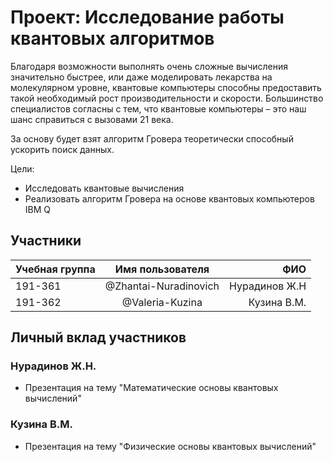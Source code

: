 # Проект: Исследование работы квантовых алгоритмов

Благодаря возможности выполнять очень сложные вычисления значительно быстрее, или даже моделировать лекарства на молекулярном уровне, квантовые компьютеры способны предоставить такой необходимый рост производительности и скорости. Большинство специалистов согласны с тем, что квантовые компьютеры – это наш шанс справиться с вызовами 21 века.

За основу будет взят алгоритм Гровера теоретически способный ускорить поиск данных.

Цели:
* Исследовать квантовые вычисления
* Реализовать алгоритм Гровера на основе квантовых компьютеров IBM Q

Участники
---
|Учебная группа|    Имя пользователя   |       ФИО     |
| ------------ |:---------------------:| -------------:|
| 191-361      | @Zhantai-Nuradinovich | Нурадинов Ж.Н |
| 191-362      | @Valeria-Kuzina       | Кузина В.М.   |


Личный вклад участников
---
### Нурадинов Ж.Н.
* Презентация на тему "Математические основы квантовых вычислений"
### Кузина В.М.
* Презентация на тему "Физические основы квантовых вычислений"

